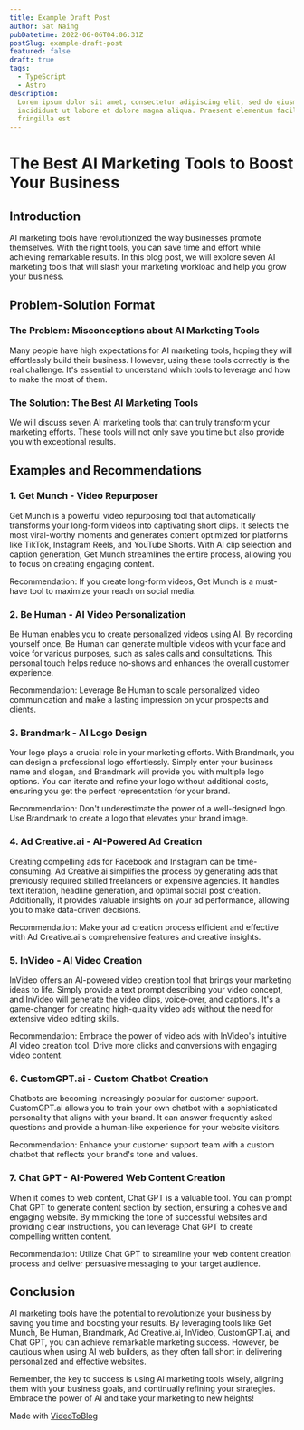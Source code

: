 ```yaml
---
title: Example Draft Post
author: Sat Naing
pubDatetime: 2022-06-06T04:06:31Z
postSlug: example-draft-post
featured: false
draft: true
tags:
  - TypeScript
  - Astro
description:
  Lorem ipsum dolor sit amet, consectetur adipiscing elit, sed do eiusmod tempor
  incididunt ut labore et dolore magna aliqua. Praesent elementum facilisis leo vel
  fringilla est
---
```


# The Best AI Marketing Tools to Boost Your Business

## Introduction

AI marketing tools have revolutionized the way businesses promote themselves. With the right tools, you can save time and effort while achieving remarkable results. In this blog post, we will explore seven AI marketing tools that will slash your marketing workload and help you grow your business.

## Problem-Solution Format

### The Problem: Misconceptions about AI Marketing Tools

Many people have high expectations for AI marketing tools, hoping they will effortlessly build their business. However, using these tools correctly is the real challenge. It's essential to understand which tools to leverage and how to make the most of them.

### The Solution: The Best AI Marketing Tools

We will discuss seven AI marketing tools that can truly transform your marketing efforts. These tools will not only save you time but also provide you with exceptional results.

## Examples and Recommendations

### 1\. Get Munch - Video Repurposer

Get Munch is a powerful video repurposing tool that automatically transforms your long-form videos into captivating short clips. It selects the most viral-worthy moments and generates content optimized for platforms like TikTok, Instagram Reels, and YouTube Shorts. With AI clip selection and caption generation, Get Munch streamlines the entire process, allowing you to focus on creating engaging content.

Recommendation: If you create long-form videos, Get Munch is a must-have tool to maximize your reach on social media.

### 2\. Be Human - AI Video Personalization

Be Human enables you to create personalized videos using AI. By recording yourself once, Be Human can generate multiple videos with your face and voice for various purposes, such as sales calls and consultations. This personal touch helps reduce no-shows and enhances the overall customer experience.

Recommendation: Leverage Be Human to scale personalized video communication and make a lasting impression on your prospects and clients.

### 3\. Brandmark - AI Logo Design

Your logo plays a crucial role in your marketing efforts. With Brandmark, you can design a professional logo effortlessly. Simply enter your business name and slogan, and Brandmark will provide you with multiple logo options. You can iterate and refine your logo without additional costs, ensuring you get the perfect representation for your brand.

Recommendation: Don't underestimate the power of a well-designed logo. Use Brandmark to create a logo that elevates your brand image.

### 4\. Ad Creative.ai - AI-Powered Ad Creation

Creating compelling ads for Facebook and Instagram can be time-consuming. Ad Creative.ai simplifies the process by generating ads that previously required skilled freelancers or expensive agencies. It handles text iteration, headline generation, and optimal social post creation. Additionally, it provides valuable insights on your ad performance, allowing you to make data-driven decisions.

Recommendation: Make your ad creation process efficient and effective with Ad Creative.ai's comprehensive features and creative insights.

### 5\. InVideo - AI Video Creation

InVideo offers an AI-powered video creation tool that brings your marketing ideas to life. Simply provide a text prompt describing your video concept, and InVideo will generate the video clips, voice-over, and captions. It's a game-changer for creating high-quality video ads without the need for extensive video editing skills.

Recommendation: Embrace the power of video ads with InVideo's intuitive AI video creation tool. Drive more clicks and conversions with engaging video content.

### 6\. CustomGPT.ai - Custom Chatbot Creation

Chatbots are becoming increasingly popular for customer support. CustomGPT.ai allows you to train your own chatbot with a sophisticated personality that aligns with your brand. It can answer frequently asked questions and provide a human-like experience for your website visitors.

Recommendation: Enhance your customer support team with a custom chatbot that reflects your brand's tone and values.

### 7\. Chat GPT - AI-Powered Web Content Creation

When it comes to web content, Chat GPT is a valuable tool. You can prompt Chat GPT to generate content section by section, ensuring a cohesive and engaging website. By mimicking the tone of successful websites and providing clear instructions, you can leverage Chat GPT to create compelling written content.

Recommendation: Utilize Chat GPT to streamline your web content creation process and deliver persuasive messaging to your target audience.

## Conclusion

AI marketing tools have the potential to revolutionize your business by saving you time and boosting your results. By leveraging tools like Get Munch, Be Human, Brandmark, Ad Creative.ai, InVideo, CustomGPT.ai, and Chat GPT, you can achieve remarkable marketing success. However, be cautious when using AI web builders, as they often fall short in delivering personalized and effective websites.

Remember, the key to success is using AI marketing tools wisely, aligning them with your business goals, and continually refining your strategies. Embrace the power of AI and take your marketing to new heights!

Made with [VideoToBlog](https://www.videoToBlog.ai)
